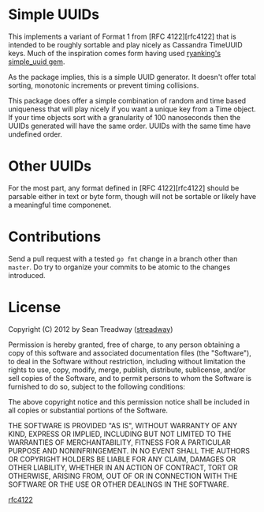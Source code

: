 # Simple UUIDs

This implements a variant of Format 1 from [RFC 4122][rfc4122] that is intended to be roughly sortable and play nicely as Cassandra TimeUUID keys.  Much of the inspiration comes form having used [ryanking's simple\_uuid gem](https://github.com/ryanking/simple_uuid).

As the package implies, this is a simple UUID generator.  It doesn't offer total sorting, monotonic increments or prevent timing collisions.

This package does offer a simple combination of random and time based uniqueness that will play nicely if you want a unique key from a Time object.  If your time objects sort with a granularity of 100 nanoseconds then the UUIDs generated will have the same order.  UUIDs with the same time have undefined order.

# Other UUIDs

For the most part, any format defined in [RFC 4122][rfc4122] should be parsable either in text or byte form, though will not be sortable or likely have a meaningful time componenet.

# Contributions

Send a pull request with a tested `go fmt` change in a branch other than `master`.  Do try to organize your commits to be atomic to the changes introduced.

# License

Copyright (C) 2012 by Sean Treadway ([streadway](http://github.com/streadway))

Permission is hereby granted, free of charge, to any person obtaining a copy of this software and associated documentation files (the "Software"), to deal in the Software without restriction, including without limitation the rights to use, copy, modify, merge, publish, distribute, sublicense, and/or sell copies of the Software, and to permit persons to whom the Software is furnished to do so, subject to the following conditions:

The above copyright notice and this permission notice shall be included in all copies or substantial portions of the Software.

THE SOFTWARE IS PROVIDED "AS IS", WITHOUT WARRANTY OF ANY KIND, EXPRESS OR IMPLIED, INCLUDING BUT NOT LIMITED TO THE WARRANTIES OF MERCHANTABILITY, FITNESS FOR A PARTICULAR PURPOSE AND NONINFRINGEMENT. IN NO EVENT SHALL THE AUTHORS OR COPYRIGHT HOLDERS BE LIABLE FOR ANY CLAIM, DAMAGES OR OTHER LIABILITY, WHETHER IN AN ACTION OF CONTRACT, TORT OR OTHERWISE, ARISING FROM, OUT OF OR IN CONNECTION WITH THE SOFTWARE OR THE USE OR OTHER DEALINGS IN THE SOFTWARE.

[rfc4122](http://www.ietf.org/rfc/rfc4122.txt)
